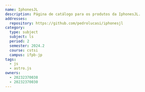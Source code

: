 ```yaml
---
name: IphonesJL
description: Página de catálogo para os produtos da IphonesJL.
addresses:
  repository: https://github.com/pedrolucasi/iphonesjl
category:
  type: subject
  subject: ls
  period: 2
  semester: 2024.2
  course: cstsi
  campus: ifpb-jp
tags:
  - js
  - astro.js
owners:
  - 20232370038
  - 20232370030
---
```

